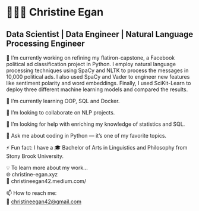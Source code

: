 # 👩🏻‍💻 Christine Egan
## Data Scientist | Data Engineer | Natural Language Processing Engineer

🔭 I’m currently working on refining my flatiron-capstone, a Facebook political ad classification project in Python. I employ natural language processing techniques  using SpaCy and NLTK to process the messages in 10,000 political ads. I also used SpaCy and Vader to engineer new features like sentiment polarity and word embeddings.  Finally, I used SciKit-Learn to deploy three different machine learning models and compared the results.

📓 I’m currently learning OOP, SQL and Docker.

 👯 I’m looking to collaborate on NLP projects.

 🤔 I’m looking for help with enriching my knowledge of statistics and SQL. 

 💬 Ask me about coding in Python — it’s one of my favorite topics. 

 ⚡ Fun fact: I have a  🎓 Bachelor of Arts in Linguistics and Philosophy from Stony Brook University.

💡 To learn more about my work...     
      🌐 christine-egan.xyz        
      📰 christineegan42.medium.com/      
 
 📫 How to reach me:     
     📧 christineegan42@gmail.com     
